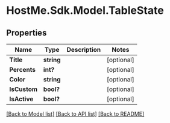 # HostMe.Sdk.Model.TableState
## Properties

Name | Type | Description | Notes
------------ | ------------- | ------------- | -------------
**Title** | **string** |  | [optional] 
**Percents** | **int?** |  | [optional] 
**Color** | **string** |  | [optional] 
**IsCustom** | **bool?** |  | [optional] 
**IsActive** | **bool?** |  | [optional] 

[[Back to Model list]](../README.md#documentation-for-models) [[Back to API list]](../README.md#documentation-for-api-endpoints) [[Back to README]](../README.md)

